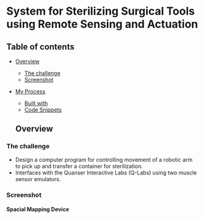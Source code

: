 # System for Sterilizing Surgical Tools using Remote Sensing and Actuation
## Table of contents

- [Overview](#overview)
  - [The challenge](#the-challenge)
  - [Screenshot](#screenshot)
- [My Process](#my-Process)
  - [Built with](#built-with)
  - [Code Snippets](#code-Snippets)
  
  
  ## Overview

### The challenge
- Design a computer program for controlling movement of a robotic arm to pick up and transfer a container for sterilization. 
- Interfaces with the Quanser Interactive Labs (Q-Labs) using two muscle sensor emulators.

### Screenshot

#### Spacial Mapping Device
